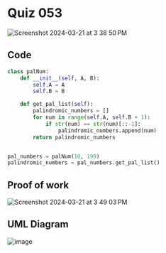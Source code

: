 # Quiz 053

<img width="max" alt="Screenshot 2024-03-21 at 3 38 50 PM" src="https://github.com/hasmhib/unit3-2024/assets/142870448/97f21bd4-0e62-4748-8627-3da6890f4b7c">

## Code

```py
class palNum:
    def __init__(self, A, B):
        self.A = A
        self.B = B

    def get_pal_list(self):
        palindromic_numbers = [] 
        for num in range(self.A, self.B + 1):
            if str(num) == str(num)[::-1]:
                palindromic_numbers.append(num)
        return palindromic_numbers


pal_numbers = palNum(10, 199)
palindromic_numbers = pal_numbers.get_pal_list()
```

## Proof of work
<img width="max" alt="Screenshot 2024-03-21 at 3 49 03 PM" src="https://github.com/hasmhib/unit3-2024/assets/142870448/e57765a7-279e-48aa-9aec-d19fb5fe2e91">

## UML Diagram
![image](https://github.com/hasmhib/unit3-2024/assets/142870448/6d53ebfe-4660-4fb2-a940-ee829d4dd652)
